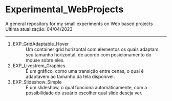 # Experimental_WebProjects
A general repository for my small experiments on Web based projects
Ultima atualização: 04/04/2023
<hr/>
<ol>
  <li>EXP_GridAdaptable_Hover</li>
  <dd>Um container grid horizontal com elementos os quais adaptam seu tamanho horizontal, de acordo com posicionamento do mouse sobre eles.</dd>
  <li>EXP_Livestrem_Graphics</li>
  <dd>É um gráfico, como uma transição entre cenas, o qual é adaptavem ao tamanho da tela disponível.</dd>
  <li>EXP_Slideshow_Simple</li>
  <dd>É um slideshow, o qual funciona automáticamente, com a possibilidade do usuário escolher qual slide deseja ver.</dd>
</ol>

